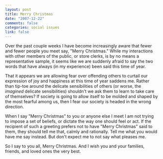 ```yaml
--- 
layout: post
title: Merry Christmas
date: "2007-12-22"
comments: false
categories: social issues
link: false
---
```

Over the past couple weeks I have become increasingly aware that fewer and fewer people you meet say, "Merry Christmas."  While my interactions with other members of the public, or store clerks, is by no means a representative sample, it seems like we are suddenly afraid to say the two words that have always (in my experience) been said this time of year.

That it appears we are allowing fear over offending others to curtail our expression of joy and happiness at this time of year saddens me.  Rather than tip-toe around the delicate sensibilities of others (or worse, the <i>imagined</i> delicate sensibilities) shouldn't we ask them to learn to take care of themselves?  If society is going to allow itself to be molded and shaped by the most fearful among us, then I fear our society is headed in the wrong direction.

When I say "Merry Christmas" to you or anyone else I meet I am not trying to impose a set of beliefs, or dictate the way one should feel or act.  If the recipient of such a greeting prefers not to have "Merry Christmas" said to them, they should tell me that, calmly and rationally.  Tell me what you would have me say instead.  But don't expect me to not say what pleases me.

So I say to you all, Merry Christmas.  And I wish you and your families, friends, and loved ones the very best.
